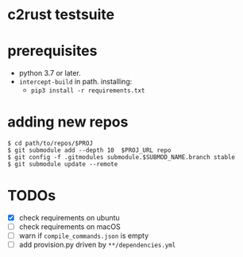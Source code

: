 # c2rust testsuite

# prerequisites

- python 3.7 or later.
- `intercept-build` in path. installing:
    - `pip3 install -r requirements.txt`

# adding new repos

    $ cd path/to/repos/$PROJ
    $ git submodule add --depth 10  $PROJ_URL repo
    $ git config -f .gitmodules submodule.$SUBMOD_NAME.branch stable
    $ git submodule update --remote

# TODOs
- [x] check requirements on ubuntu
- [ ] check requirements on macOS
- [ ] warn if `compile_commands.json` is empty
- [ ] add provision.py driven by `**/dependencies.yml`